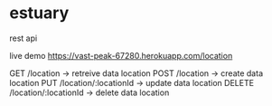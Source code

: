 # estuary
rest api

live demo https://vast-peak-67280.herokuapp.com/location

GET /location 			-> retreive data location
POST /location 			-> create data location
PUT /location/:locationId 	-> update data location
DELETE /location/:locationId 	-> delete data location
